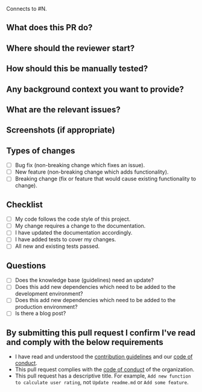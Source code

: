 Connects to #N.

## What does this PR do?

## Where should the reviewer start?

## How should this be manually tested?

## Any background context you want to provide?

## What are the relevant issues?

## Screenshots (if appropriate)

## Types of changes

- [ ] Bug fix (non-breaking change which fixes an issue).
- [ ] New feature (non-breaking change which adds functionality).
- [ ] Breaking change (fix or feature that would cause existing functionality to change).

## Checklist

- [ ] My code follows the code style of this project.
- [ ] My change requires a change to the documentation.
- [ ] I have updated the documentation accordingly.
- [ ] I have added tests to cover my changes.
- [ ] All new and existing tests passed.

## Questions

- [ ] Does the knowledge base (guidelines) need an update?
- [ ] Does this add new dependencies which need to be added to the development environment?
- [ ] Does this add new dependencies which need to be added to the production environment?
- [ ] Is there a blog post?

## By submitting this pull request I confirm I've read and comply with the below requirements

- I have read and understood the [contribution guidelines](https://github.com/codebundleio/base/blob/master/files/CONTRIBUTING.md)
and our [code of conduct](https://github.com/codebundleio/base/blob/master/files/CODE_OF_CONDUCT.md).
- This pull request complies with the [code of conduct](https://github.com/codebundleio/base/blob/master/files/CODE_OF_CONDUCT.md) of the organization.
- This pull request has a descriptive title. For example, `Add new function to calculate user rating`, not `Update readme.md` or `Add some feature`.
